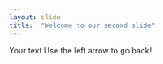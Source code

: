 ```yaml
--- 
layout: slide
title:  "Welcome to our second slide"
---
```

Your text
Use the left arrow to go back!
